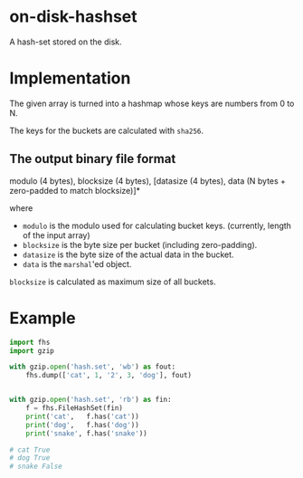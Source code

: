 # on-disk-hashset
A hash-set stored on the disk.

# Implementation
The given array is turned into a hashmap whose keys are numbers from 0 to N.

The keys for the buckets are calculated with `sha256`.

## The output binary file format
modulo (4 bytes), blocksize (4 bytes), [datasize (4 bytes), data (N bytes + zero-padded to match blocksize)]*

where
- `modulo` is the modulo used for calculating bucket keys. (currently, length of the input array)
- `blocksize` is the byte size per bucket (including zero-padding).
- `datasize` is the byte size of the actual data in the bucket.
- `data` is the `marshal`'ed object.

`blocksize` is calculated as maximum size of all buckets.

# Example
```python
import fhs
import gzip

with gzip.open('hash.set', 'wb') as fout:
    fhs.dump(['cat', 1, '2', 3, 'dog'], fout)


with gzip.open('hash.set', 'rb') as fin:
    f = fhs.FileHashSet(fin)
    print('cat',   f.has('cat'))
    print('dog',   f.has('dog'))
    print('snake', f.has('snake'))

# cat True
# dog True
# snake False
```

